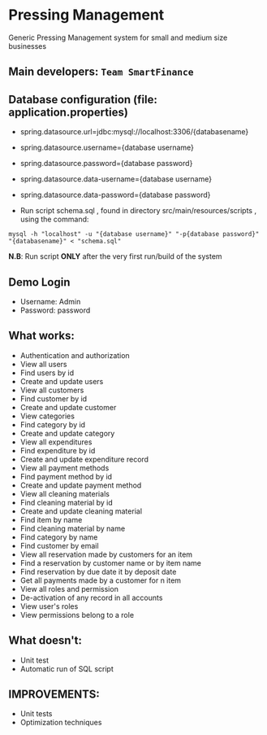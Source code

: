 # Pressing Management
Generic Pressing Management system for small and medium size businesses

## Main developers: **`Team SmartFinance`**

## Database configuration (file: application.properties)
* spring.datasource.url=jdbc:mysql://localhost:3306/{databasename}
* spring.datasource.username={database username}
* spring.datasource.password={database password}
* spring.datasource.data-username={database username}
* spring.datasource.data-password={database password}

* Run script schema.sql , found in directory src/main/resources/scripts , using the command:
```
mysql -h "localhost" -u "{database username}" "-p{database password}" "{databasename}" < "schema.sql"
```
**N.B**: Run script **ONLY** after the very first run/build of the system

## Demo Login
* Username: Admin
* Password: password

## What works:
* Authentication and authorization
* View all users
* Find users by id
* Create and update  users
* View all customers
* Find customer by id
* Create and update customer
* View categories
* Find category by id
* Create and update category
* View all expenditures
* Find expenditure by id
* Create and update expenditure record
* View all payment methods
* Find payment method by id
* Create and update payment method
* View all cleaning materials
* Find cleaning material by id
* Create and update cleaning material
* Find item by name
* Find cleaning material by name
* Find category by name
* Find customer by email
* View all reservation made by customers for an item
* Find a reservation by customer name or by item name
* Find reservation by due date it by deposit date
* Get all payments made by a customer for n item
* View all roles and permission
* De-activation of any record in all accounts
* View user's roles
* View permissions belong to a role

## What doesn't:
* Unit test
* Automatic run of SQL script



## IMPROVEMENTS:

* Unit tests
* Optimization techniques
